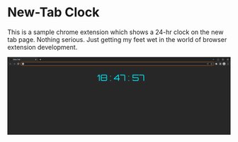 # New-Tab Clock

This is a sample chrome extension which shows a 24-hr clock on the new tab page. Nothing serious. Just getting my feet wet in the world of browser extension development.

![screenshot](./screenshot.png)